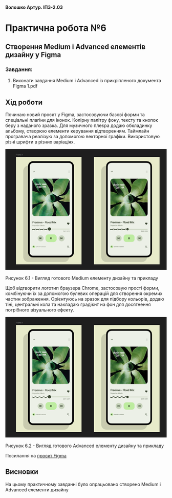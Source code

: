 #### Волошко Артур. ІПЗ-2.03
# Практична робота №6
## Створення Medium i Advanced елементів дизайну у Figma
### Завдання:
1. Виконати завдання Medium i Advanced із прикріпленого документа Figma 1.pdf

## Хід роботи

Починаю новий проєкт у Figma, застосовуючи базові форми та спеціальні плагіни для іконок. Колірну палітру фону, тексту та кнопок беру з наданого зразка. Для музичного плеєра додаю обкладинку альбому, створюю елементи керування відтворенням. Таймлайн програвача реалізую за допомогою векторної графіки. Використовую різні шрифти в різних варіаціях.

![Image alt](https://github.com/johuirmbegytm/DtaI/blob/main/workshop_6/images/Screenshot_1.png)

Рисунок 6.1 - Вигляд готового Medium елементу дизайну та прикладу

Щоб відтворити логотип браузера Chrome, застосовую прості форми, комбінуючи їх за допомогою булевих операцій для створення окремих частин зображення. Орієнтуюсь на зразок для підбору кольорів, додаю тіні, центральні кола та накладаю градієнт на фон для досягнення потрібного візуального ефекту.

![Image alt](https://github.com/johuirmbegytm/DtaI/blob/main/workshop_6/images/Screenshot_1.png)

Рисунок 6.2 - Вигляд готового Advanced елементу дизайну та прикладу

Посилання на [проєкт Figma](https://www.figma.com/design/SDs5d60uBQVDfOlGfyO8j1/Untitled?node-id=0-1&t=HNjewyD6Zh7qLOos-1)

## Висновки

На цьому практичному завданні було опрацьовано створено Medium і Advanced елементи дизайну





